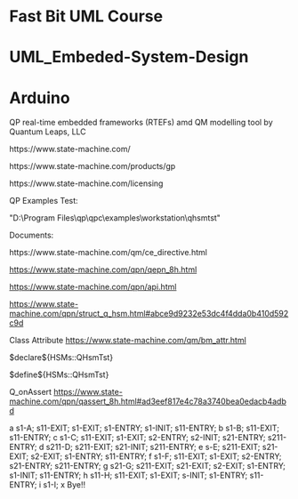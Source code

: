 <h1>Fast Bit UML Course</h1>
<h1>UML_Embeded-System-Design</h1>
<h1>Arduino</h1>


QP real-time embedded frameworks (RTEFs) amd QM modelling tool by Quantum Leaps, LLC

<p>
  <href>https://www.state-machine.com/</href>
</p>
<p>
  <href>https://www.state-machine.com/products/gp</href>
</p>
<p>
<href>https://www.state-machine.com/licensing</href>
</p>

QP Examples Test: 
<p>
  "D:\Program Files\qp\qpc\examples\workstation\qhsmtst"
</p>

 Documents:
 <p>
  <href>https://www.state-machine.com/qm/ce_directive.html</href>

  <href>  https://www.state-machine.com/qpn/qepn_8h.html</href>

  <href>  https://www.state-machine.com/qpn/api.html</href>


  <href> https://www.state-machine.com/qpn/struct_q_hsm.html#abce9d9232e53dc4f4dda0b410d592c9d</href>

Class Attribute
  <href> https://www.state-machine.com/qm/bm_attr.html</href>
 </p> 


<p>$declare${HSMs::QHsmTst}</p>
<p>$define${HSMs::QHsmTst}</p>


 Q_onAssert
 https://www.state-machine.com/qpn/qassert_8h.html#ad3eef817e4c78a3740bea0edacb4adbd


a     s1-A;   s11-EXIT;   s1-EXIT;    s1-ENTRY;   s1-INIT;    s11-ENTRY;
b     s1-B;   s11-EXIT;   s11-ENTRY;
c     s1-C;   s11-EXIT;   s1-EXIT;    s2-ENTRY;   s2-INIT;    s21-ENTRY;    s211-ENTRY;
d     s211-D; s211-EXIT;  s21-INIT;   s211-ENTRY;
e     s-E;    s211-EXIT;  s21-EXIT;   s2-EXIT;    s1-ENTRY;   s11-ENTRY;
f     s1-F;   s11-EXIT;   s1-EXIT;    s2-ENTRY;   s21-ENTRY;  s211-ENTRY;
g     s21-G;  s211-EXIT;  s21-EXIT;   s2-EXIT;    s1-ENTRY;   s1-INIT;      s11-ENTRY;
h     s11-H;  s11-EXIT;   s1-EXIT;    s-INIT;     s1-ENTRY;   s11-ENTRY;
i     s1-I;
x     Bye!!


